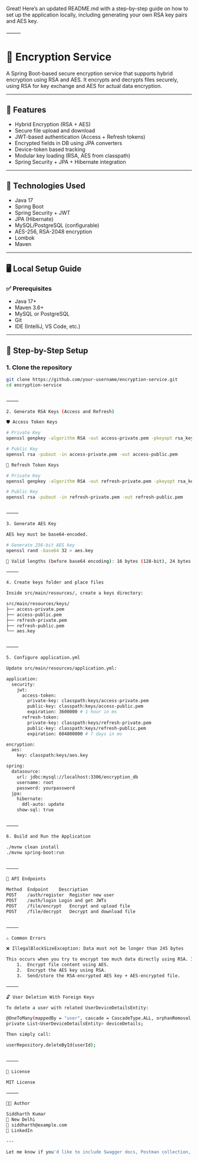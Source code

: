 Great! Here’s an updated README.md with a step-by-step guide on how to set up the application locally, including generating your own RSA key pairs and AES key.

⸻


# 🔐 Encryption Service

A Spring Boot-based secure encryption service that supports hybrid encryption using RSA and AES. It encrypts and decrypts files securely, using RSA for key exchange and AES for actual data encryption.

---

## 🚀 Features

- Hybrid Encryption (RSA + AES)
- Secure file upload and download
- JWT-based authentication (Access + Refresh tokens)
- Encrypted fields in DB using JPA converters
- Device-token based tracking
- Modular key loading (RSA, AES from classpath)
- Spring Security + JPA + Hibernate integration

---

## 🧱 Technologies Used

- Java 17
- Spring Boot
- Spring Security + JWT
- JPA (Hibernate)
- MySQL/PostgreSQL (configurable)
- AES-256, RSA-2048 encryption
- Lombok
- Maven

---

## 🖥️ Local Setup Guide

### ✅ Prerequisites

- Java 17+
- Maven 3.6+
- MySQL or PostgreSQL
- Git
- IDE (IntelliJ, VS Code, etc.)

---

## 📝 Step-by-Step Setup

### 1. Clone the repository

```bash
git clone https://github.com/your-username/encryption-service.git
cd encryption-service


⸻

2. Generate RSA Keys (Access and Refresh)

🛡 Access Token Keys

# Private Key
openssl genpkey -algorithm RSA -out access-private.pem -pkeyopt rsa_keygen_bits:2048

# Public Key
openssl rsa -pubout -in access-private.pem -out access-public.pem

🔁 Refresh Token Keys

# Private Key
openssl genpkey -algorithm RSA -out refresh-private.pem -pkeyopt rsa_keygen_bits:2048

# Public Key
openssl rsa -pubout -in refresh-private.pem -out refresh-public.pem


⸻

3. Generate AES Key

AES key must be base64-encoded.

# Generate 256-bit AES key
openssl rand -base64 32 > aes.key

📌 Valid lengths (before base64 encoding): 16 bytes (128-bit), 24 bytes (192-bit), or 32 bytes (256-bit)

⸻

4. Create keys folder and place files

Inside src/main/resources/, create a keys directory:

src/main/resources/keys/
├── access-private.pem
├── access-public.pem
├── refresh-private.pem
├── refresh-public.pem
└── aes.key


⸻

5. Configure application.yml

Update src/main/resources/application.yml:

application:
  security:
    jwt:
      access-token:
        private-key: classpath:keys/access-private.pem
        public-key: classpath:keys/access-public.pem
        expiration: 3600000 # 1 hour in ms
      refresh-token:
        private-key: classpath:keys/refresh-private.pem
        public-key: classpath:keys/refresh-public.pem
        expiration: 604800000 # 7 days in ms

encryption:
  aes:
    key: classpath:keys/aes.key

spring:
  datasource:
    url: jdbc:mysql://localhost:3306/encryption_db
    username: root
    password: yourpassword
  jpa:
    hibernate:
      ddl-auto: update
    show-sql: true


⸻

6. Build and Run the Application

./mvnw clean install
./mvnw spring-boot:run


⸻

🔑 API Endpoints

Method	Endpoint	Description
POST	/auth/register	Register new user
POST	/auth/login	Login and get JWTs
POST	/file/encrypt	Encrypt and upload file
POST	/file/decrypt	Decrypt and download file


⸻

⚠ Common Errors

❌ IllegalBlockSizeException: Data must not be longer than 245 bytes

This occurs when you try to encrypt too much data directly using RSA. Instead:
	1.	Encrypt file content using AES.
	2.	Encrypt the AES key using RSA.
	3.	Send/store the RSA-encrypted AES key + AES-encrypted file.

⸻

🔓 User Deletion With Foreign Keys

To delete a user with related UserDeviceDetailsEntity:

@OneToMany(mappedBy = "user", cascade = CascadeType.ALL, orphanRemoval = true)
private List<UserDeviceDetailsEntity> deviceDetails;

Then simply call:

userRepository.deleteById(userId);


⸻

📜 License

MIT License

⸻

👨‍💻 Author

Siddharth Kumar
📍 New Delhi
📧 siddharth@example.com
🔗 LinkedIn

---

Let me know if you'd like to include Swagger docs, Postman collection, or Docker support as well.